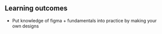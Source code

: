 
## Learning outcomes

- Put knowledge of figma + fundamentals into practice by making your own designs